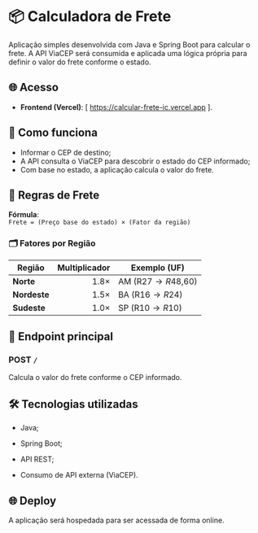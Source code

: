 # 📦 Calculadora de Frete

Aplicação simples desenvolvida com Java e Spring Boot para calcular o frete. A API ViaCEP será consumida e aplicada uma lógica própria para definir o valor do frete conforme o estado.

## 🌐 Acesso
- **Frontend (Vercel)**: [ https://calcular-frete-ic.vercel.app ].

## 🧠 Como funciona

- Informar o CEP de destino;
- A API consulta o ViaCEP para descobrir o estado do CEP informado;
- Com base no estado, a aplicação calcula o valor do frete.

## 💸 Regras de Frete

**Fórmula**:  
`Frete = (Preço base do estado) × (Fator da região)`

### 🗂️ Fatores por Região
| Região       | Multiplicador | Exemplo (UF)       |
|--------------|--------------:|--------------------|
| **Norte**    | 1.8×          | AM (R$27 → R$48,60)|
| **Nordeste** | 1.5×          | BA (R$16 → R$24)   |
| **Sudeste**  | 1.0×          | SP (R$10 → R$10)   |

## 🔌 Endpoint principal

### POST `/`

Calcula o valor do frete conforme o CEP informado.


## 🛠️ Tecnologias utilizadas

- Java;

- Spring Boot;

- API REST;

- Consumo de API externa (ViaCEP).

## 🌐 Deploy
A aplicação será hospedada para ser acessada de forma online.
